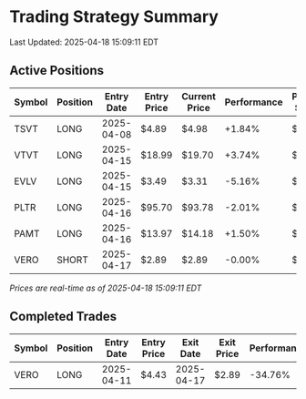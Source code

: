 # Trading Strategy Summary

Last Updated: 2025-04-18 15:09:11 EDT

## Active Positions

| Symbol | Position | Entry Date | Entry Price | Current Price | Performance | P/L per Share |
|--------|----------|------------|-------------|---------------|-------------|--------------|
| TSVT | LONG | 2025-04-08 | $4.89 | $4.98 | +1.84% | $+0.09 |
| VTVT | LONG | 2025-04-15 | $18.99 | $19.70 | +3.74% | $+0.71 |
| EVLV | LONG | 2025-04-15 | $3.49 | $3.31 | -5.16% | $-0.18 |
| PLTR | LONG | 2025-04-16 | $95.70 | $93.78 | -2.01% | $-1.92 |
| PAMT | LONG | 2025-04-16 | $13.97 | $14.18 | +1.50% | $+0.21 |
| VERO | SHORT | 2025-04-17 | $2.89 | $2.89 | -0.00% | $-0.00 |

*Prices are real-time as of 2025-04-18 15:09:11 EDT*

## Completed Trades

| Symbol | Position | Entry Date | Entry Price | Exit Date | Exit Price | Performance |
|--------|----------|------------|-------------|-----------|------------|-------------|
| VERO | LONG | 2025-04-11 | $4.43 | 2025-04-17 | $2.89 | -34.76% |